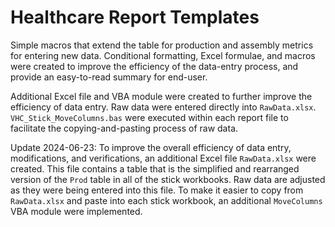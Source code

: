 # Healthcare Report Templates

Simple macros that extend the table for production and assembly metrics for entering new data. Conditional formatting, Excel formulae, and macros were created to improve the efficiency of the data-entry process, and provide an easy-to-read summary for end-user.

Additional Excel file and VBA module were created to further improve the efficiency of data entry. Raw data were entered directly into `RawData.xlsx`. `VHC_Stick_MoveColumns.bas` were executed within each report file to facilitate the copying-and-pasting process of raw data.

Update 2024-06-23: To improve the overall efficiency of data entry, modifications, and verifications, an additional Excel file `RawData.xlsx` were created. This file contains a table that is the simplified and rearranged version of the `Prod` table in all of the stick workbooks. Raw data are adjusted as they were being entered into this file. To make it easier to copy from `RawData.xlsx` and paste into each stick workbook, an additional `MoveColumns` VBA module were implemented.
